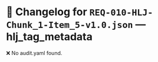 # 📝 Changelog for `REQ-010-HLJ-Chunk_1-Item_5-v1.0.json` — **hlj_tag_metadata**

❌ No audit.yaml found.
